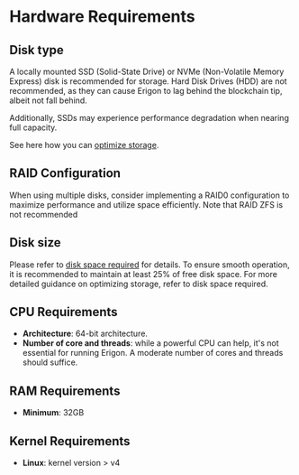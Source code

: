 # Hardware Requirements

## Disk type

A locally mounted SSD (Solid-State Drive) or NVMe (Non-Volatile Memory Express) disk is recommended for storage. Hard Disk Drives (HDD) are not recommended, as they can cause Erigon to lag behind the blockchain tip, albeit not fall behind.

Additionally, SSDs may experience performance degradation when nearing full capacity.

See here how you can [optimize storage](/basic/optimizing-storage.md).

## RAID Configuration

When using multiple disks, consider implementing a RAID0 configuration to maximize performance and utilize space efficiently. Note that RAID ZFS is not recommended

## Disk size

Please refer to [disk space required](/basic/disk-space.md) for details. To ensure smooth operation, it is recommended to maintain at least 25% of free disk space. For more detailed guidance on optimizing storage, refer to disk space required.

## CPU Requirements

* **Architecture**: 64-bit architecture.
* **Number of core and threads**: while a powerful CPU can help, it's not essential for running Erigon. A moderate number of cores and threads should suffice.

## RAM Requirements
    
* **Minimum**: 32GB

## Kernel Requirements

* **Linux**: kernel version > v4

